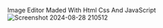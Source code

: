 Image Editor Maded With Html Css And JavaScript![Screenshot 2024-08-28 210512](https://github.com/user-attachments/assets/f36440af-a041-45f5-93fc-3d4c5c69f8e3)
